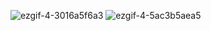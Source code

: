 ![ezgif-4-3016a5f6a3](https://user-images.githubusercontent.com/67855031/157255484-e20b0511-a6ec-4a0b-b336-e8effd29e73b.gif)
![ezgif-4-5ac3b5aea5](https://user-images.githubusercontent.com/67855031/157255701-e8604ef3-d137-41a8-ba59-f86b580cd4b1.gif)
